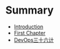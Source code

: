 # Summary

* [Introduction](README.md)
* [First Chapter](chapter1.md)
* [DevOps三十六计](devopssan-shi-liu-ji.md)

